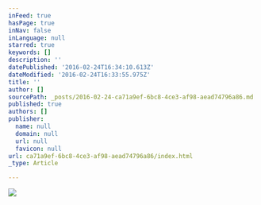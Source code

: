 ```yaml
---
inFeed: true
hasPage: true
inNav: false
inLanguage: null
starred: true
keywords: []
description: ''
datePublished: '2016-02-24T16:34:10.613Z'
dateModified: '2016-02-24T16:33:55.975Z'
title: ''
author: []
sourcePath: _posts/2016-02-24-ca71a9ef-6bc8-4ce3-af98-aead74796a86.md
published: true
authors: []
publisher:
  name: null
  domain: null
  url: null
  favicon: null
url: ca71a9ef-6bc8-4ce3-af98-aead74796a86/index.html
_type: Article

---
```

![](https://the-grid-user-content.s3-us-west-2.amazonaws.com/af1ff8c9-8f78-41c7-96fb-bfeca184e258.jpg)